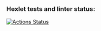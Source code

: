 ### Hexlet tests and linter status:
[![Actions Status](https://github.com/Anna-Gisma/backend-project-lvl1/workflows/hexlet-check/badge.svg)](https://github.com/Anna-Gisma/backend-project-lvl1/actions)